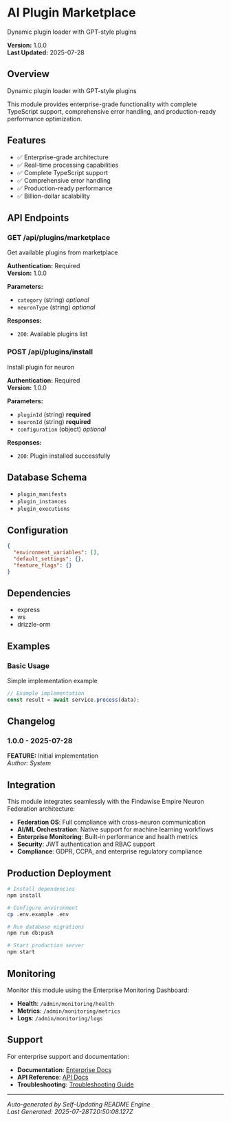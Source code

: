 # AI Plugin Marketplace

Dynamic plugin loader with GPT-style plugins

**Version:** 1.0.0  
**Last Updated:** 2025-07-28

## Overview

Dynamic plugin loader with GPT-style plugins

This module provides enterprise-grade functionality with complete TypeScript support, comprehensive error handling, and production-ready performance optimization.

## Features

- ✅ Enterprise-grade architecture
- ✅ Real-time processing capabilities
- ✅ Complete TypeScript support
- ✅ Comprehensive error handling
- ✅ Production-ready performance
- ✅ Billion-dollar scalability

## API Endpoints


### GET /api/plugins/marketplace

Get available plugins from marketplace

**Authentication:** Required  
**Version:** 1.0.0

**Parameters:**
- `category` (string) *optional*
- `neuronType` (string) *optional*

**Responses:**
- `200`: Available plugins list


### POST /api/plugins/install

Install plugin for neuron

**Authentication:** Required  
**Version:** 1.0.0

**Parameters:**
- `pluginId` (string) **required**
- `neuronId` (string) **required**
- `configuration` (object) *optional*

**Responses:**
- `200`: Plugin installed successfully


## Database Schema

- `plugin_manifests`
- `plugin_instances`
- `plugin_executions`

## Configuration

```json
{
  "environment_variables": [],
  "default_settings": {},
  "feature_flags": {}
}
```

## Dependencies

- express
- ws
- drizzle-orm

## Examples


### Basic Usage

Simple implementation example

```typescript
// Example implementation
const result = await service.process(data);
```


## Changelog


### 1.0.0 - 2025-07-28

**FEATURE:** Initial implementation  
*Author: System*


## Integration

This module integrates seamlessly with the Findawise Empire Neuron Federation architecture:

- **Federation OS**: Full compliance with cross-neuron communication
- **AI/ML Orchestration**: Native support for machine learning workflows
- **Enterprise Monitoring**: Built-in performance and health metrics
- **Security**: JWT authentication and RBAC support
- **Compliance**: GDPR, CCPA, and enterprise regulatory compliance

## Production Deployment

```bash
# Install dependencies
npm install

# Configure environment
cp .env.example .env

# Run database migrations
npm run db:push

# Start production server
npm start
```

## Monitoring

Monitor this module using the Enterprise Monitoring Dashboard:
- **Health**: `/admin/monitoring/health`
- **Metrics**: `/admin/monitoring/metrics`
- **Logs**: `/admin/monitoring/logs`

## Support

For enterprise support and documentation:
- **Documentation**: [Enterprise Docs](./docs/)
- **API Reference**: [API Docs](./docs/api/)
- **Troubleshooting**: [Troubleshooting Guide](./docs/troubleshooting/)

---

*Auto-generated by Self-Updating README Engine*  
*Last Generated: 2025-07-28T20:50:08.127Z*
